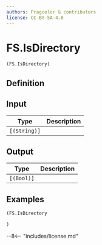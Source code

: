 ```yaml
---
authors: Fragcolor & contributors
license: CC-BY-SA-4.0
---
```



# FS.IsDirectory

```clojure
(FS.IsDirectory)
```


## Definition




## Input

| Type | Description |
|------|-------------|
| `[(String)]` |  |


## Output

| Type | Description |
|------|-------------|
| `[(Bool)]` |  |


## Examples

```clojure
(FS.IsDirectory

)
```


--8<-- "includes/license.md"
